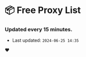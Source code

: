 # :package: Free Proxy List
### Updated every 15 minutes.

- Last updated: `2024-06-25 14:35`

:heart:
